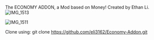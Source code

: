 The ECONOMY ADDON, a Mod based on Money! Created by Ethan Li.
![IMG_1513](https://github.com/user-attachments/assets/de3e9407-a8d4-4960-b60e-a5fff7e6bd28)



![IMG_1511](https://github.com/user-attachments/assets/cb5b6fe4-dd25-41e7-9fb5-132c939e86e8)

Clone using: git clone https://github.com/eli3162/Economy-Addon.git
